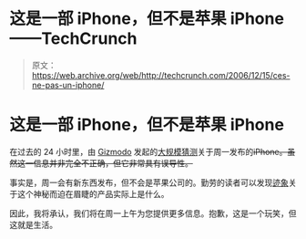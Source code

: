 # 这是一部 iPhone，但不是苹果 iPhone——TechCrunch

> 原文：<https://web.archive.org/web/http://techcrunch.com/2006/12/15/ces-ne-pas-un-iphone/>

# 这是一部 iPhone，但不是苹果 iPhone

在过去的 24 小时里，由 [Gizmodo](https://web.archive.org/web/20200806012509/http://www.gizmodo.com/gadgets/cellphones/gizmodo-knows-iphone-will-be-announced-on-monday-221991.php) 发起的[大规模猜测](https://web.archive.org/web/20200806012509/http://crunchgear.com/2006/12/14/hotty-mchothot-rumor-iphone-monday-the-18-for-reals/)关于周一发布的~~iPhone。虽然这一信息并非完全不正确，但它非常具有误导性。~~

事实是，周一会有新东西发布，但不会是苹果公司的。勤劳的读者可以发现[迹象](https://web.archive.org/web/20200806012509/http://forums.appleinsider.com/showthread.php?s=&threadid=67608)关于这个神秘而迫在眉睫的产品实际上是什么。

因此，我将承认，我们将在周一上午为您提供更多信息。抱歉，这是一个玩笑，但这就是生活。